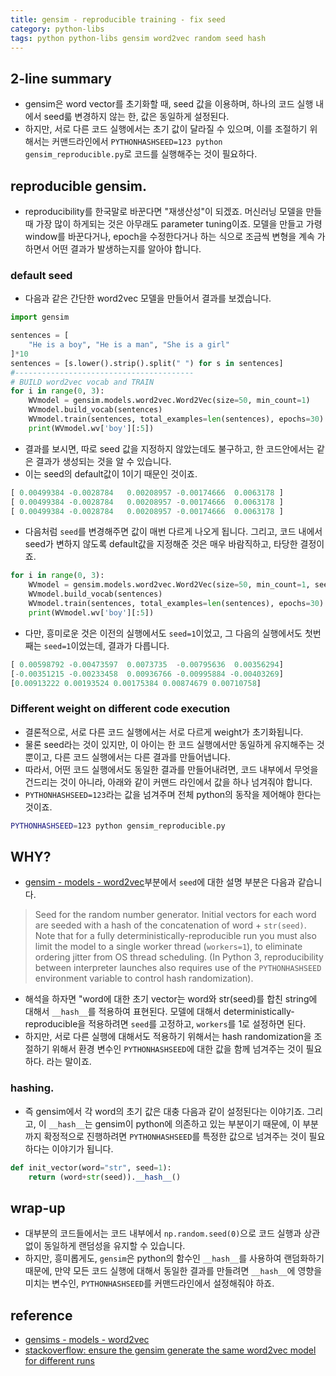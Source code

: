```yaml
---
title: gensim - reproducible training - fix seed
category: python-libs
tags: python python-libs gensim word2vec random seed hash
---
```


## 2-line summary 

- gensim은 word vector를 초기화할 때, seed 값을 이용하며, 하나의 코드 실행 내에서 seed륿 변경하지 않는 한, 값은 동일하게 설정된다. 
- 하지만, 서로 다른 코드 실행에서는 초기 값이 달라질 수 있으며, 이를 조절하기 위해서는 커맨드라인에서 `PYTHONHASHSEED=123 python gensim_reproducible.py`로 코드를 실행해주는 것이 필요하다.

## reproducible gensim. 

- reproducibility를 한국말로 바꾼다면 "재생산성"이 되겠죠. 머신러닝 모델을 만들 때 가장 많이 하게되는 것은 아무래도 parameter tuning이죠. 모델을 만들고 가령 window를 바꾼다거나, epoch을 수정한다거나 하는 식으로 조금씩 변형을 계속 가하면서 어떤 결과가 발생하는지를 알아야 합니다. 

### default seed 

- 다음과 같은 간단한 word2vec 모델을 만들어서 결과를 보겠습니다. 

```python
import gensim

sentences = [
    "He is a boy", "He is a man", "She is a girl"
]*10
sentences = [s.lower().strip().split(" ") for s in sentences]
#----------------------------------------
# BUILD word2vec vocab and TRAIN
for i in range(0, 3):
    WVmodel = gensim.models.word2vec.Word2Vec(size=50, min_count=1)
    WVmodel.build_vocab(sentences)
    WVmodel.train(sentences, total_examples=len(sentences), epochs=30)
    print(WVmodel.wv['boy'][:5])
```

- 결과를 보시면, 따로 seed 값을 지정하지 않았는데도 불구하고, 한 코드안에서는 같은 결과가 생성되는 것을 알 수 있습니다. 
- 이는 seed의 default값이 1이기 때문인 것이죠. 

```python
[ 0.00499384 -0.0028784   0.00208957 -0.00174666  0.0063178 ]
[ 0.00499384 -0.0028784   0.00208957 -0.00174666  0.0063178 ]
[ 0.00499384 -0.0028784   0.00208957 -0.00174666  0.0063178 ]
```

- 다음처럼 `seed`를 변경해주면 값이 매번 다르게 나오게 됩니다. 그리고, 코드 내에서 seed가 변하지 않도록 default값을 지정해준 것은 매우 바람직하고, 타당한 결정이죠.

```python
for i in range(0, 3):
    WVmodel = gensim.models.word2vec.Word2Vec(size=50, min_count=1, seed=i)
    WVmodel.build_vocab(sentences)
    WVmodel.train(sentences, total_examples=len(sentences), epochs=30)
    print(WVmodel.wv['boy'][:5])
```

- 다만, 흥미로운 것은 이전의 실행에서도 `seed=1`이었고, 그 다음의 실행에서도 첫번째는 `seed=1`이었는데, 결과가 다릅니다.

```python
[ 0.00598792 -0.00473597  0.0073735  -0.00795636  0.00356294]
[-0.00351215 -0.00233458  0.00936766 -0.00995884 -0.00403269]
[0.00913222 0.00193524 0.00175384 0.00874679 0.00710758]
```

### Different weight on different code execution 

- 결론적으로, 서로 다른 코드 실행에서는 서로 다르게 weight가 초기화됩니다.
- 물론 seed라는 것이 있지만, 이 아이는 한 코드 실행에서만 동일하게 유지해주는 것 뿐이고, 다른 코드 실행에서는 다른 결과를 만들어냅니다. 
- 따라서, 어떤 코드 실행에서도 동일한 결과를 만들어내려면, 코드 내부에서 무엇을 건드리는 것이 아니라, 아래와 같이 커맨드 라인에서 값을 하나 넘겨줘야 합니다. 
- `PYTHONHASHSEED=123`라는 값을 넘겨주며 전체 python의 동작을 제어해야 한다는 것이죠.

```bash
PYTHONHASHSEED=123 python gensim_reproducible.py
```

## WHY? 

- [gensim - models - word2vec](https://github.com/RaRe-Technologies/gensim/blob/master/gensim/models/word2vec.py#L457)부분에서 `seed`에 대한 설명 부분은 다음과 같습니다. 

> Seed for the random number generator. Initial vectors for each word are seeded with a hash of the concatenation of word + `str(seed)`. Note that for a fully deterministically-reproducible run you must also limit the model to a single worker thread (`workers=1`), to eliminate ordering jitter from OS thread scheduling. (In Python 3, reproducibility between interpreter launches also requires use of the `PYTHONHASHSEED` environment variable to control hash randomization).

- 해석을 하자면 "word에 대한 초기 vector는 word와 str(seed)를 합친 string에 대해서 `__hash__`를 적용하여 표현된다. 모델에 대해서 deterministically-reproducible을 적용하려면 `seed`를 고정하고, `workers`를 1로 설정하면 된다.
- 하지만, 서로 다른 실행에 대해서도 적용하기 위해서는 hash randomization을 조절하기 위해서 환경 변수인 `PYTHONHASHSEED`에 대한 값을 함께 넘겨주는 것이 필요하다. 라는 말이죠. 

### hashing. 

- 즉 gensim에서 각 word의 초기 값은 대충 다음과 같이 설정된다는 이야기죠. 그리고, 이 `__hash__`는 gensim이 python에 의존하고 있는 부분이기 때문에, 이 부분까지 확정적으로 진행하려면 `PYTHONHASHSEED`를 특정한 값으로 넘겨주는 것이 필요하다는 이야기가 됩니다.

```python
def init_vector(word="str", seed=1):
    return (word+str(seed)).__hash__()
```


## wrap-up

- 대부분의 코드들에서는 코드 내부에서 `np.random.seed(0)`으로 코드 실행과 상관없이 동일하게 랜덤성을 유지할 수 있습니다. 
- 하지만, 흥미롭게도, `gensim`은 python의 함수인 `__hash__`를 사용하여 랜덤화하기 때문에, 만약 모든 코드 실행에 대해서 동일한 결과를 만들려면 `__hash__`에 영향을 미치는 변수인, `PYTHONHASHSEED`를 커맨드라인에서 설정해줘야 하죠. 

## reference

- [gensims - models - word2vec](https://radimrehurek.com/gensim/models/word2vec.html)
- [stackoverflow: ensure the gensim generate the same word2vec model for different runs](https://stackoverflow.com/questions/34831551/ensure-the-gensim-generate-the-same-word2vec-model-for-different-runs-on-the-sam)